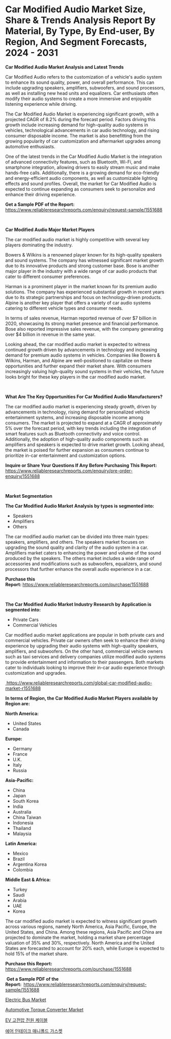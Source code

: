 <p><h1>Car Modified Audio Market Size, Share & Trends Analysis Report By Material, By Type, By End-user, By Region, And Segment Forecasts, 2024 - 2031</h1></p><p><strong>Car Modified Audio Market Analysis and Latest Trends</strong></p>
<p><p>Car Modified Audio refers to the customization of a vehicle's audio system to enhance its sound quality, power, and overall performance. This can include upgrading speakers, amplifiers, subwoofers, and sound processors, as well as installing new head units and equalizers. Car enthusiasts often modify their audio systems to create a more immersive and enjoyable listening experience while driving.</p><p>The Car Modified Audio Market is experiencing significant growth, with a projected CAGR of 8.2% during the forecast period. Factors driving this growth include increasing demand for high-quality audio systems in vehicles, technological advancements in car audio technology, and rising consumer disposable income. The market is also benefitting from the growing popularity of car customization and aftermarket upgrades among automotive enthusiasts.</p><p>One of the latest trends in the Car Modified Audio Market is the integration of advanced connectivity features, such as Bluetooth, Wi-Fi, and smartphone integration, allowing drivers to easily stream music and make hands-free calls. Additionally, there is a growing demand for eco-friendly and energy-efficient audio components, as well as customizable lighting effects and sound profiles. Overall, the market for Car Modified Audio is expected to continue expanding as consumers seek to personalize and enhance their driving experience.</p></p>
<p><strong>Get a Sample PDF of the Report:&nbsp;</strong> <a href="https://www.reliableresearchreports.com/enquiry/request-sample/1551688">https://www.reliableresearchreports.com/enquiry/request-sample/1551688</a></p>
<p>&nbsp;</p>
<p><strong>Car Modified Audio Major Market Players</strong></p>
<p><p>The car modified audio market is highly competitive with several key players dominating the industry. </p><p>Bowers & Wilkins is a renowned player known for its high-quality speakers and sound systems. The company has witnessed significant market growth due to its innovative products and strong customer base. Bose is another major player in the industry with a wide range of car audio products that cater to different consumer preferences.</p><p>Harman is a prominent player in the market known for its premium audio solutions. The company has experienced substantial growth in recent years due to its strategic partnerships and focus on technology-driven products. Alpine is another key player that offers a variety of car audio systems catering to different vehicle types and consumer needs.</p><p>In terms of sales revenue, Harman reported revenue of over $7 billion in 2020, showcasing its strong market presence and financial performance. Bose also reported impressive sales revenue, with the company generating over $4 billion in revenue in the same year.</p><p>Looking ahead, the car modified audio market is expected to witness continued growth driven by advancements in technology and increasing demand for premium audio systems in vehicles. Companies like Bowers & Wilkins, Harman, and Alpine are well-positioned to capitalize on these opportunities and further expand their market share. With consumers increasingly valuing high-quality sound systems in their vehicles, the future looks bright for these key players in the car modified audio market.</p></p>
<p>&nbsp;</p>
<p><strong>What Are The Key Opportunities For Car Modified Audio Manufacturers?</strong></p>
<p><p>The car modified audio market is experiencing steady growth, driven by advancements in technology, rising demand for personalized vehicle entertainment systems, and increasing disposable income among consumers. The market is projected to expand at a CAGR of approximately 5% over the forecast period, with key trends including the integration of smart features such as Bluetooth connectivity and voice control. Additionally, the adoption of high-quality audio components such as amplifiers and speakers is expected to drive market growth. Looking ahead, the market is poised for further expansion as consumers continue to prioritize in-car entertainment and customization options.</p></p>
<p><strong>Inquire or Share Your Questions If Any Before Purchasing This Report:</strong> <a href="https://www.reliableresearchreports.com/enquiry/pre-order-enquiry/1551688">https://www.reliableresearchreports.com/enquiry/pre-order-enquiry/1551688</a></p>
<p>&nbsp;</p>
<p><strong>Market Segmentation</strong></p>
<p><strong>The Car Modified Audio Market Analysis by types is segmented into:</strong></p>
<p><ul><li>Speakers</li><li>Amplifiers</li><li>Others</li></ul></p>
<p><p>The car modified audio market can be divided into three main types: speakers, amplifiers, and others. The speakers market focuses on upgrading the sound quality and clarity of the audio system in a car. Amplifiers market caters to enhancing the power and volume of the sound produced by the speakers. The others market includes a wide range of accessories and modifications such as subwoofers, equalizers, and sound processors that further enhance the overall audio experience in a car.</p></p>
<p><strong>Purchase this Report:&nbsp;</strong><a href="https://www.reliableresearchreports.com/purchase/1551688">https://www.reliableresearchreports.com/purchase/1551688</a></p>
<p>&nbsp;</p>
<p><strong>The Car Modified Audio Market Industry Research by Application is segmented into:</strong></p>
<p><ul><li>Private Cars</li><li>Commercial Vehicles</li></ul></p>
<p><p>Car modified audio market applications are popular in both private cars and commercial vehicles. Private car owners often seek to enhance their driving experience by upgrading their audio systems with high-quality speakers, amplifiers, and subwoofers. On the other hand, commercial vehicle owners such as taxi services and delivery companies utilize modified audio systems to provide entertainment and information to their passengers. Both markets cater to individuals looking to improve their in-car audio experience through customization and upgrades.</p></p>
<p><a href="https://www.reliableresearchreports.com/global-car-modified-audio-market-r1551688">&nbsp;https://www.reliableresearchreports.com/global-car-modified-audio-market-r1551688</a></p>
<p><strong>In terms of Region, the Car Modified Audio Market Players available by Region are:</strong></p>
<p>
    <p> <strong> North America: </strong>
        <ul>
            <li>United States</li>
            <li>Canada</li>
        </ul>
        </p> 
    <p> <strong> Europe: </strong>
        <ul>
            <li>Germany</li>
            <li>France</li>
            <li>U.K.</li>
            <li>Italy</li>
            <li>Russia</li>
        </ul>
        </p> 
    <p> <strong> Asia-Pacific: </strong>
        <ul>
            <li>China</li>
            <li>Japan</li>
            <li>South Korea</li>
            <li>India</li>
            <li>Australia</li>
            <li>China Taiwan</li>
            <li>Indonesia</li>
            <li>Thailand</li>
            <li>Malaysia</li>
        </ul>
        </p> 
    <p> <strong> Latin America: </strong>
        <ul>
            <li>Mexico</li>
            <li>Brazil</li>
            <li>Argentina Korea</li>
            <li>Colombia</li>
        </ul>
        </p> 
    <p> <strong> Middle East & Africa: </strong>
        <ul>
            <li>Turkey</li>
            <li>Saudi</li>
            <li>Arabia</li>
            <li>UAE</li>
            <li>Korea</li>
        </ul>
    </p>
    </p>
<p><p>The car modified audio market is expected to witness significant growth across various regions, namely North America, Asia Pacific, Europe, the United States, and China. Among these regions, Asia Pacific and China are projected to dominate the market, holding a market share percentage valuation of 35% and 30%, respectively. North America and the United States are forecasted to account for 20% each, while Europe is expected to hold 15% of the market share.</p></p>
<p><strong>Purchase this Report: </strong><a href="https://www.reliableresearchreports.com/purchase/1551688">https://www.reliableresearchreports.com/purchase/1551688</a></p>
<p>&nbsp;<strong>Get a Sample PDF of the Report:&nbsp;&nbsp;</strong><a href="https://www.reliableresearchreports.com/enquiry/request-sample/1551688">https://www.reliableresearchreports.com/enquiry/request-sample/1551688</a></p>
<p><strong></strong></p>
<p><p><a href="https://github.com/muhammadasraf467/Market-Research-Report-List-1/blob/main/electric-bus-market.md">Electric Bus Market</a></p><p><a href="https://github.com/sosoelmasry38/Market-Research-Report-List-1/blob/main/automotive-torque-converter-market.md">Automotive Torque Converter Market</a></p><p><a href="https://github.com/konokaryan/Market-Research-Report-List-1/blob/main/9575950114634.md">EV 고전압 전원 케이블</a></p><p><a href="https://github.com/mithunmistry2258/Market-Research-Report-List-1/blob/main/9032713114633.md">에어 인테이크 매니폴드 가스켓</a></p></p>